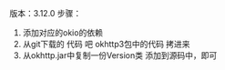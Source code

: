 版本：3.12.0
步骤：
1. 添加对应的okio的依赖
2. 从git下载的 代码 吧 okhttp3包中的代码 拷进来
3. 从okhttp.jar中复制一份Version类 添加到源码中，即可